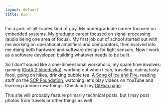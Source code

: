```yaml
---
layout: default
title: Bio
---
```


<p>I'm a jack-of-all-trades kind of guy. My undergraduate career focused on embedded systems. 
My graduate career focused on signal processing (audio being one area of focus). My first job out of school started out 
with me working on operational amplifiers and comparators, then evolved into me doing both hardware and software design for
light sensors. Now I work as a software developer, building whatever needs to be built.</p>

<p>So I don't sound like a one-dimensional workaholic, my spare time involves: gaming (<a href="http://dotawallpaper.org/7-rhasta-shadow-shaman-dota-2-wallpaper-1.htm/rhasta-shadow-shaman-dota-2-wallpaper-6">DotA 2 bloodcyka</a>), working out 
when I can, traveling, eating tasty food, going on hikes, drinking bubble tea, <a href="http://www.reddit.com/r/asoiaf">A Song of Ice and Fire</a>, reading stuff on the <a href="http://www.scp-wiki.net/">SCP Foundation</a>,
watching let's play videos on YouTube and learning random new things. Check out my <a href="https://github.com/iveygman">GitHub page</a>.</p>

<p>This site will probably feature primarily technical posts, but I may post photos from travels or other things as well</p>